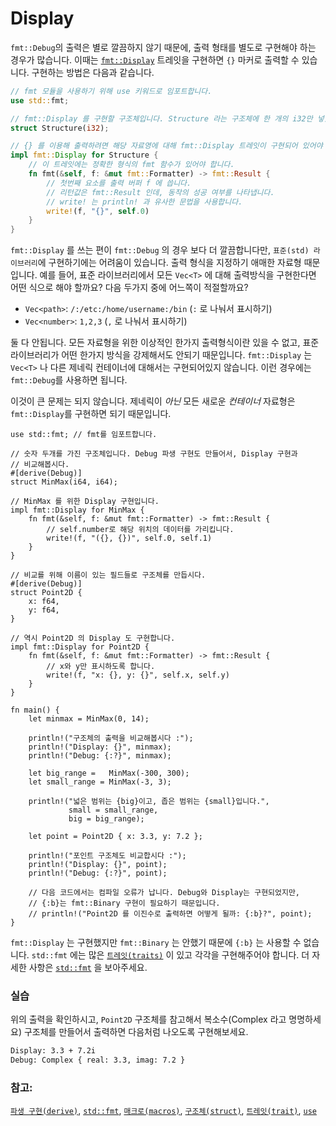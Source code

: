 # Display

`fmt::Debug`의 출력은 별로 깔끔하지 않기 때문에, 출력 형태를 별도로 구현해야 하는
경우가 많습니다. 이때는 [`fmt::Display`][fmt] 트레잇을 구현하면 `{}` 마커로 
출력할 수 있습니다. 구현하는 방법은 다음과 같습니다.

```rust
// fmt 모듈을 사용하기 위해 use 키워드로 임포트합니다.
use std::fmt;

// fmt::Display 를 구현할 구조체입니다. Structure 라는 구조체에 한 개의 i32만 넣었습니다.
struct Structure(i32);

// {} 를 이용해 출력하려면 해당 자료영에 대해 fmt::Display 트레잇이 구현되어 있어야 합니다.
impl fmt::Display for Structure {
    // 이 트레잇에는 정확한 형식의 fmt 함수가 있어야 합니다.
    fn fmt(&self, f: &mut fmt::Formatter) -> fmt::Result {
        // 첫번째 요소를 출력 버퍼 f 에 씁니다.
        // 리턴값은 fmt::Result 인데, 동작의 성공 여부를 나타냅니다. 
        // write! 는 println! 과 유사한 문법을 사용합니다.
        write!(f, "{}", self.0)
    }
}
```

`fmt::Display` 를 쓰는 편이 `fmt::Debug` 의 경우 보다 더 깔끔합니다만, 
`표준(std) 라이브러리`에 구현하기에는 어려움이 있습니다. 출력 형식을 지정하기 애매한 자료형 때문입니다.
예를 들어, 표준 라이브러리에서 모든 `Vec<T>` 에 대해 출력방식을 구현한다면
어떤 식으로 해야 할까요? 다음 두가지 중에 어느쪽이 적절할까요?

* `Vec<path>`: `/:/etc:/home/username:/bin` (`:` 로 나눠서 표시하기)
* `Vec<number>`: `1,2,3` (`,` 로 나눠서 표시하기)

둘 다 안됩니다. 모든 자료형을 위한 이상적인 한가지 출력형식이란 있을 수 없고, 
표준라이브러리가 어떤 한가지 방식을 강제해서도 안되기 때문입니다. `fmt::Display` 는 
`Vec<T>` 나 다른 제네릭 컨테이너에 대해서는 구현되어있지 않습니다. 이런 경우에는 
`fmt::Debug`를 사용하면 됩니다.

이것이 큰 문제는 되지 않습니다. 제네릭이 *아닌* 모든 새로운 *컨테이너* 자료형은
 `fmt::Display`를 구현하면 되기 때문입니다.

```rust,editable
use std::fmt; // fmt를 임포트합니다.

// 숫자 두개를 가진 구조체입니다. Debug 파생 구현도 만들어서, Display 구현과
// 비교해봅시다.
#[derive(Debug)]
struct MinMax(i64, i64);

// MinMax 를 위한 Display 구현입니다.
impl fmt::Display for MinMax {
    fn fmt(&self, f: &mut fmt::Formatter) -> fmt::Result {
        // self.number로 해당 위치의 데이터를 가리킵니다.
        write!(f, "({}, {})", self.0, self.1)
    }
}

// 비교를 위해 이름이 있는 필드들로 구조체를 만듭시다.
#[derive(Debug)]
struct Point2D {
    x: f64,
    y: f64,
}

// 역시 Point2D 의 Display 도 구현합니다.
impl fmt::Display for Point2D {
    fn fmt(&self, f: &mut fmt::Formatter) -> fmt::Result {
        // x와 y만 표시하도록 합니다.
        write!(f, "x: {}, y: {}", self.x, self.y)
    }
}

fn main() {
    let minmax = MinMax(0, 14);

    println!("구조체의 출력을 비교해봅시다 :");
    println!("Display: {}", minmax);
    println!("Debug: {:?}", minmax);

    let big_range =   MinMax(-300, 300);
    let small_range = MinMax(-3, 3);

    println!("넓은 범위는 {big}이고, 좁은 범위는 {small}입니다.",
             small = small_range,
             big = big_range);

    let point = Point2D { x: 3.3, y: 7.2 };

    println!("포인트 구조체도 비교합시다 :");
    println!("Display: {}", point);
    println!("Debug: {:?}", point);

    // 다음 코드에서는 컴파일 오류가 납니다. Debug와 Display는 구현되었지만,
    // {:b}는 fmt::Binary 구현이 필요하기 때문입니다. 
    // println!("Point2D 를 이진수로 출력하면 어떻게 될까: {:b}?", point);
}
```

`fmt::Display` 는 구현했지만 `fmt::Binary` 는 안했기 때문에 `{:b}` 는 사용할 수 없습니다.
`std::fmt` 에는 많은 [`트레잇(traits)`][traits] 이 있고 각각을 구현해주어야 합니다.
더 자세한 사항은 [`std::fmt`][fmt] 을 보아주세요.

### 실습

위의 출력을 확인하시고, `Point2D` 구조체를 참고해서 복소수(Complex 라고 명명하세요) 
구조체를 만들어서 출력하면 다음처럼 나오도록 구현해보세요.

```txt
Display: 3.3 + 7.2i
Debug: Complex { real: 3.3, imag: 7.2 }
```

### 참고:

[`파생 구현(derive)`][derive], [`std::fmt`][fmt], [`매크로(macros)`][macros], 
[`구조체(struct)`][structs], [`트레잇(trait)`][traits], [`use`][use]

[derive]: ../../trait/derive.md
[fmt]: https://doc.rust-lang.org/std/fmt/
[macros]: ../../macros.md
[structs]: ../../custom_types/structs.md
[traits]: ../../trait.md
[use]: ../../mod/use.md
